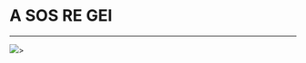 <html>

<head>
<title>porque entraste?</title>
<link rel="shortcut icon" type="imagen/icon" href="daleflaconoseasasi/jajaregeii.jpg">
</head>

<body>

<h1>A SOS RE GEI</h1> 

<hr/>

<img src="[daleflaconoseasasi/jajaregei.jpg](https://i.pinimg.com/474x/6d/04/96/6d04966652e7ad71cd32803f3a2bce2b.jpg)https://i.pinimg.com/474x/6d/04/96/6d04966652e7ad71cd32803f3a2bce2b.jpg">>

</body>

</html>
